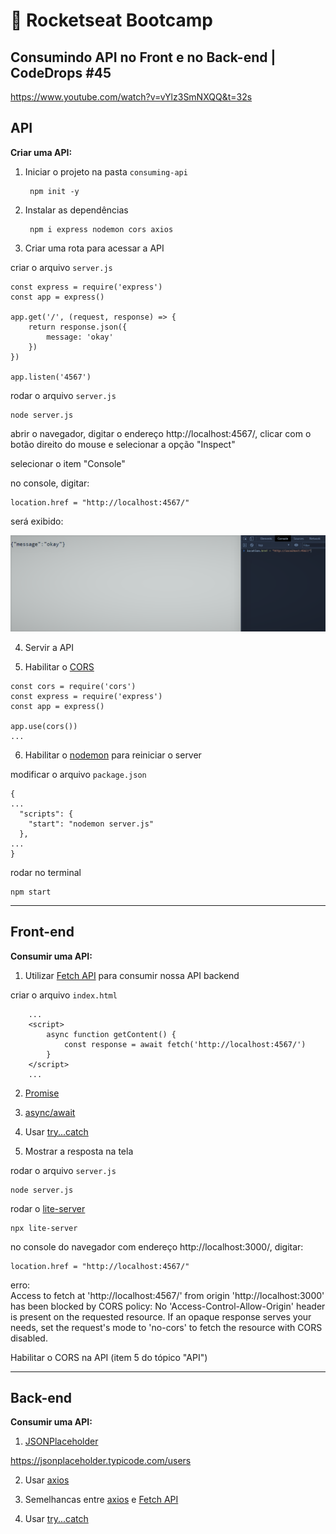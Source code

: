 # :rocket: Rocketseat Bootcamp

## Consumindo API no Front e no Back-end | CodeDrops #45

https://www.youtube.com/watch?v=vYlz3SmNXQQ&t=32s  

## API

**Criar uma API:**  

1. Iniciar o projeto na pasta ```consuming-api```

        npm init -y


2. Instalar as dependências

        npm i express nodemon cors axios

3. Criar uma rota para acessar a API 

criar o arquivo ```server.js```  

```
const express = require('express')
const app = express()

app.get('/', (request, response) => {
    return response.json({
        message: 'okay'
    })
})

app.listen('4567')
```

rodar o arquivo ```server.js```  

```
node server.js
```

abrir o navegador, digitar o endereço http://localhost:4567/, clicar com o botão direito do mouse e selecionar a opção "Inspect"  

selecionar o item "Console"  

no console, digitar:

```
location.href = "http://localhost:4567/"
```

será exibido:  

![screenshot01](./.github/screenshot01.PNG)

4. Servir a API

5. Habilitar o [CORS](https://github.com/expressjs/cors#readme)

```
const cors = require('cors')
const express = require('express')
const app = express()

app.use(cors())
...
```

6. Habilitar o [nodemon](https://nodemon.io/) para reiniciar o server

modificar o arquivo ```package.json```  

```
{
...
  "scripts": {
    "start": "nodemon server.js"
  },
...
}
```

rodar no terminal  
```
npm start
```

___
## Front-end

**Consumir uma API:**  

1. Utilizar [Fetch API](https://developer.mozilla.org/en-US/docs/Web/API/Fetch_API) para consumir nossa API backend

criar o arquivo ```index.html```  

```
    ...
    <script>
        async function getContent() {
            const response = await fetch('http://localhost:4567/')
        }
    </script>
    ...
```

2. [Promise](https://developer.mozilla.org/en-US/docs/Web/JavaScript/Reference/Global_Objects/Promise)

3. [async/await](https://developer.mozilla.org/en-US/docs/Web/JavaScript/Reference/Statements/async_function)

4. Usar [try...catch](https://developer.mozilla.org/en-US/docs/Web/JavaScript/Reference/Statements/try...catch)

5. Mostrar a resposta na tela

rodar o arquivo ```server.js```  

```
node server.js
```

rodar o [lite-server](lite-server)  

```
npx lite-server
```

no console do navegador com endereço http://localhost:3000/, digitar:

```
location.href = "http://localhost:4567/"
```

erro:  
Access to fetch at 'http://localhost:4567/' from origin 'http://localhost:3000' has been blocked by CORS policy: No 'Access-Control-Allow-Origin' header is present on the requested resource. If an opaque response serves your needs, set the request's mode to 'no-cors' to fetch the resource with CORS disabled.  

Habilitar o CORS na API (item 5 do tópico "API")  

___
## Back-end

**Consumir uma API:**  

1. [JSONPlaceholder](https://jsonplaceholder.typicode.com/)

https://jsonplaceholder.typicode.com/users  

2. Usar [axios](https://axios-http.com/)

3. Semelhancas entre [axios](https://axios-http.com/) e [Fetch API](https://developer.mozilla.org/en-US/docs/Web/API/Fetch_API)

4. Usar [try...catch](https://developer.mozilla.org/en-US/docs/Web/JavaScript/Reference/Statements/try...catch)
